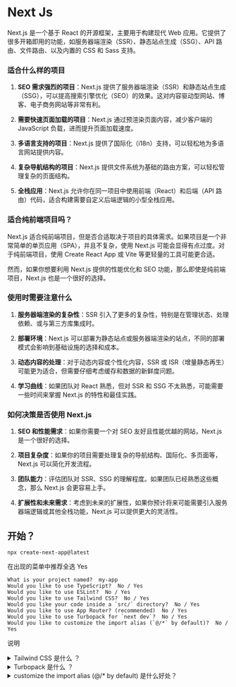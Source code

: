 # Next Js

Next.js 是一个基于 React 的开源框架，主要用于构建现代 Web 应用。它提供了很多开箱即用的功能，如服务器端渲染（SSR）、静态站点生成（SSG）、API
路由、文件路由、以及内置的 CSS 和 Sass 支持。

### 适合什么样的项目

1. **SEO 需求强烈的项目**：Next.js 提供了服务器端渲染（SSR）和静态站点生成（SSG），可以提高搜索引擎优化（SEO）的效果。这对内容驱动型网站、博客、电子商务网站等非常有利。

2. **需要快速页面加载的项目**：Next.js 通过预渲染页面内容，减少客户端的 JavaScript 负载，进而提升页面加载速度。

3. **多语言支持的项目**：Next.js 提供了国际化（i18n）支持，可以轻松地为多语言网站提供内容。

4. **复杂导航结构的项目**：Next.js 提供文件系统为基础的路由方案，可以轻松管理复杂的页面结构。

5. **全栈应用**：Next.js 允许你在同一项目中使用前端（React）和后端（API 路由）代码，适合构建需要自定义后端逻辑的小型全栈应用。

### 适合纯前端项目吗？

Next.js 适合纯前端项目，但是否合适取决于项目的具体需求。如果项目是一个非常简单的单页应用（SPA），并且不复杂，使用 Next.js
可能会显得有点过度。对于纯前端项目，使用 Create React App 或 Vite 等更轻量的工具可能更合适。

然而，如果你想要利用 Next.js 提供的性能优化和 SEO 功能，那么即使是纯前端项目，Next.js 也是一个很好的选择。

### 使用时需要注意什么

1. **服务器端渲染的复杂性**：SSR 引入了更多的复杂性，特别是在管理状态、处理依赖、或与第三方库集成时。

2. **部署环境**：Next.js 可以部署为静态站点或服务器端渲染的站点，不同的部署模式会影响到基础设施的选择和成本。

3. **动态内容的处理**：对于动态内容或个性化内容，SSR 或 ISR（增量静态再生）可能更为适合，但需要仔细考虑缓存和数据的新鲜度问题。

4. **学习曲线**：如果团队对 React 熟悉，但对 SSR 和 SSG 不太熟悉，可能需要一些时间来掌握 Next.js 的特性和最佳实践。

### 如何决策是否使用 Next.js

1. **SEO 和性能需求**：如果你需要一个对 SEO 友好且性能优越的网站，Next.js 是一个很好的选择。

2. **项目复杂度**：如果你的项目需要处理复杂的导航结构、国际化、多页面等，Next.js 可以简化开发流程。

3. **团队能力**：评估团队对 SSR、SSG 的理解程度。如果团队已经熟悉这些概念，那么 Next.js 会更容易上手。

4. **扩展性和未来需求**：考虑到未来的扩展性，如果你预计将来可能需要引入服务器端逻辑或其他全栈功能，Next.js 可以提供更大的灵活性。

## 开始？

`npx create-next-app@latest`

在出现的菜单中推荐全选 Yes

```
What is your project named?  my-app
Would you like to use TypeScript?  No / Yes
Would you like to use ESLint?  No / Yes
Would you like to use Tailwind CSS?  No / Yes
Would you like your code inside a `src/` directory?  No / Yes
Would you like to use App Router? (recommended)  No / Yes
Would you like to use Turbopack for `next dev`?  No / Yes
Would you like to customize the import alias (`@/*` by default)?  No / Yes
```

说明

<details>
<SUMMARY>Tailwind CSS 是什么 ？</SUMMARY>
<div>

Tailwind CSS 是一个实用程序优先的 CSS 框架，旨在帮助开发者快速构建现代用户界面。与传统的 CSS 框架（如 Bootstrap 或
Foundation）不同，Tailwind CSS 并不提供预定义的组件（如按钮、导航栏等），而是提供了一组低级别的实用程序类，可以直接在 HTML
中组合使用，从而灵活地创建自定义设计。

### 核心特点

1. **实用程序类**：Tailwind CSS 提供了数百个小型、低级别的 CSS 类，这些类通常对应一个或多个 CSS 属性。例如，`p-4`
   对应 `padding: 1rem;`，`text-center` 对应 `text-align: center;`。

2. **完全可定制**：你可以通过配置文件（`tailwind.config.js`）自定义 Tailwind CSS，添加自定义的颜色、间距、字体等，以满足特定设计需求。

3. **响应式设计**：Tailwind CSS 提供了内置的响应式设计支持，可以通过简单的类命名为不同屏幕尺寸定义样式。例如，`md:text-left`
   在中等屏幕上设置文本左对齐。

4. **组件提取**：虽然 Tailwind 本身不提供预定义的组件，但你可以通过组合实用程序类快速构建并提取自定义的组件，以便在多个地方复用。

5. **优化和构建**：Tailwind CSS 支持通过工具（如 PurgeCSS）在生产环境中移除未使用的 CSS 类，极大地减少最终生成的 CSS 文件大小。

### 优势

- **快速开发**：开发者可以在不离开 HTML 的情况下快速构建复杂的 UI。
- **灵活性高**：由于没有预定义组件，Tailwind CSS 可以应用于任何设计系统，而不会被框架的设计限制。
- **一致性**：通过使用相同的实用程序类，可以确保在整个项目中保持一致的设计风格。

### 使用场景

- **定制化程度高的项目**：如果你需要对设计进行高度定制，Tailwind CSS 允许你灵活控制每个细节。
- **快速原型设计**：Tailwind CSS 可以帮助你快速创建原型，甚至可以直接将原型转化为生产代码。
- **小型或大型项目**：无论项目大小，Tailwind CSS 都能很好地适应需求。

### 适用性

- 如果你倾向于使用传统的组件库或框架（如 Bootstrap），需要一些时间适应 Tailwind CSS 的思维模式。
- 对于不喜欢在 HTML 中混合大量类名的开发者，Tailwind CSS 可能显得繁琐。

Tailwind CSS 提供了高度的灵活性和强大的定制能力，非常适合现代 Web 开发中的各种需求。

</div>
</details>

<details>
<summary>Turbopack 是什么 ？</summary>
<div>
Turbopack 是一个由 Vercel 开发的高速 JavaScript 和 TypeScript 打包器，它是 Webpack 的精神继承者，旨在为现代 Web 应用提供更快的构建和开发体验。Turbopack 利用了 Rust 编程语言的性能优势，与传统的 JavaScript 打包器相比，提供了显著的速度提升。

### 核心特点

1. **高性能**：Turbopack 的设计目标是速度，其架构和实现利用了 Rust 的高效内存管理和并行计算能力，大幅度缩短了构建和热更新时间。

2. **模块化架构**：Turbopack 采用模块化设计，允许开发者通过插件和扩展轻松定制和扩展打包器的功能。

3. **兼容性**：Turbopack 与 Webpack 生态系统高度兼容，这意味着许多 Webpack 插件和配置可以在 Turbopack 中继续使用，降低了迁移成本。

4. **渐进式适应**：开发者可以逐步引入 Turbopack，而不必一次性迁移整个项目。你可以在同一项目中同时使用 Turbopack 和
   Webpack，并逐步替换打包流程。

### 优势

- **极快的构建速度**：Turbopack 相比传统的 JavaScript 打包器有显著的性能提升，特别是在大型代码库中。
- **现代化技术栈**：基于 Rust 的实现让 Turbopack 能够充分利用现代硬件的多核性能。
- **生态系统兼容**：与 Webpack 的兼容性使得开发者可以快速上手，并利用现有的 Webpack 插件和工具。

### 适用场景

- **大型代码库**：在处理复杂和大型代码库时，Turbopack 的速度优势尤其明显。
- **频繁构建**：如果项目需要频繁的开发构建或热更新，Turbopack 可以显著提高开发效率。
- **现代 Web 应用**：对于使用现代前端框架和工具（如 React、Next.js）的项目，Turbopack 提供了优化的打包体验。

### 何时使用 Turbopack？

- **追求极致性能**：如果项目对打包和构建速度有很高的要求，尤其是大规模项目，Turbopack 是一个理想的选择。
- **已有 Webpack 项目**：如果你正在使用 Webpack 并希望提升性能，Turbopack 是一个天然的替代品，且迁移成本较低。

Turbopack 是面向未来的打包工具，专注于性能和开发体验，特别适合在现代 Web 开发环境中使用。
</div>
</details>

<details>
<summary>customize the import alias (@/* by default) 是什么好处？</summary>
<div>
在前端开发中，特别是使用现代模块打包工具（如 Webpack、Vite、Next.js）时，可以为模块路径创建自定义的导入别名（import alias）。`@/*` 是一种常见的别名形式，用于简化模块导入路径。

### 什么是自定义导入别名？

自定义导入别名允许你为项目中的文件和目录创建简化的路径映射。通常情况下，项目文件结构较为复杂时，模块导入路径可能会很长且不易管理。通过定义别名，可以为项目中的特定目录指定一个更短的路径前缀，从而使导入路径更简洁、可读性更强。

例如：

```javascript
// Without alias
import Button from '../../components/ui/Button';

// With alias (e.g., `@/*` as the alias for `src/`)
import Button from '@/components/ui/Button';
```

### 好处是什么？

1. **简化路径**：当项目的目录结构较为复杂，或需要深层次嵌套时，使用别名可以大大简化导入路径，减少 `../../../` 这样的相对路径。

2. **提高可读性**：别名使得路径更具语义化，读代码时可以直接识别出模块的位置或类型，而不必费力解析复杂的相对路径。

3. **减少维护成本**：如果项目的目录结构发生变化，使用别名的模块路径可以更方便地维护，因为你只需修改别名的配置，而无需逐一更新导入路径。

4. **一致性**：在整个项目中使用别名可以保持导入路径的一致性，避免因路径混乱而导致的错误或代码风格不统一。

### 如何设置导入别名？

以 Next.js 项目为例，你可以通过配置 `jsconfig.json` 或 `tsconfig.json` 文件来设置别名：

```json
{
  "compilerOptions": {
    "baseUrl": ".",
    "paths": {
      "@/*": [
        "src/*"
      ]
    }
  }
}
```

在这个配置中，`@/*` 别名指向 `src/` 目录，从而简化对 `src/` 目录下文件的导入路径。

### 使用场景

- **大型项目**：当项目有多个模块或组件库，使用别名可以简化管理和提高开发效率。
- **团队协作**：为团队成员提供一致且简明的导入路径，减少因路径不一致导致的冲突或错误。
- **频繁的目录结构调整**：在开发过程中，如果目录结构可能会频繁调整，别名可以减少因路径变动带来的维护工作。

导入别名是一个实用的工具，特别是在复杂项目中，能够提高代码的可读性和可维护性。
</div>
</details>